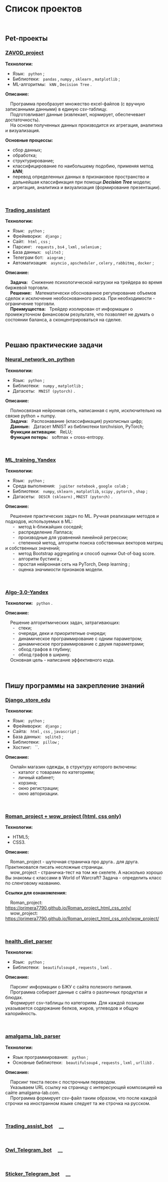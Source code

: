 # Список проектов

<br>

## **Pet-проекты**

### [**ZAVOD_project**](https://github.com/primera7790/ZAVOD_project/tree/master/zavod) &nbsp; &nbsp;
  
**Технологии:**
- Язык: &nbsp; `python` ;
- Библиотеки: &nbsp; `pandas` , `numpy` , `sklearn` , `matplotlib` ;
- ML-алгоритмы: &nbsp; `kNN` , `Decision Tree` .

**Описание:**<br>

&nbsp; &nbsp; Программа преобразует множество excel-файлов (с вручную записанными данными) в единую csv-таблицу.<br>
&nbsp; &nbsp; Подготовливает данные (извлекает, нормирует, обеспечевает достаточность).<br>
&nbsp; &nbsp; На основе полученных данных производится их агрегация, аналитика и визуализация.

**Основные процессы:**
- сбор данных;
- обработка;
- структурирование;
- классифицирование по наибольшему подобию, применяя метод ___kNN___;
- перевод определенных данных в признаковое пространство и дальнейшая классификация при помощи ___Decision Tree___ модели;
- агрегация, аналитика и визуализация (формирование презентации).

<br>

### [**Trading_assistant**](https://github.com/primera7790/Trading_assistant) &nbsp; &nbsp;

**Технологии:**
- Язык: &nbsp; `python` ;
- Фреймворки: &nbsp; `django` ;
- Сайт: &nbsp; `html` , `css` ;
- Парсинг: &nbsp; `requests` , `bs4` , `lxml` , `selenium` ;
- База данных: &nbsp; `sqlite3` ;
- Телеграм бот: &nbsp; `aiogram` ;
- Автоматизация: &nbsp; `asyncio` , `apscheduler` , `celery` , `rabbitmq` , `docker` ;
    
**Описание:**<br>
  
&nbsp; &nbsp; __Задача:__ &nbsp; Снижение психологической нагрузки на трейдера во время биржевой торговли.<br>
&nbsp; &nbsp; __Решение:__ &nbsp; Математически обоснованное регулирование объемов сделок и исключение необоснованного риска. При необходимости - ограничение торговли.<br>
&nbsp; &nbsp; __Преимущества:__ &nbsp; Трейдер изолирован от информации о промежуточном финансовом результате, что позволяет не думать о состоянии баланса, а сконцентрироваться на сделке.

<br>  

## **Решаю практические задачи**

### [**Neural_network_on_python**](https://github.com/primera7790/Neural_network_on_python) &nbsp; &nbsp;

**Технологии:**
- Язык: &nbsp; `python` ;
- Библиотеки: &nbsp; `numpy` , `matplotlib` ;
- Датасеты: &nbsp; `MNIST (pytorch)` .

**Описание:**<br>
  
&nbsp; &nbsp; Полносвязная нейронная сеть, написанная с нуля, исключительно на связке python + numpy.<br>
&nbsp; &nbsp; **Задача:** &nbsp; Распознавание (классификация) рукописных цифр;<br>
&nbsp; &nbsp; **Данные:** &nbsp; Датасет MNIST из библиотеки torchvision, PyTorch;<br>
&nbsp; &nbsp; **Функции активации:** &nbsp; ReLU;<br>
&nbsp; &nbsp; **Функция потерь:** &nbsp; softmax + cross-entropy.

<br>

### [**ML_training_Yandex**](https://github.com/primera7790/ML_training_Yandex) &nbsp; &nbsp;

**Технологии:**
- Язык: &nbsp; `python` ;
- Среда выполнения: &nbsp; `jupiter notebook` , `google colab` ;
- Библиотеки: &nbsp; `numpy`, `sklearn` , `matplotlib`, `scipy` , `pytorch` , `shap` ;
- Датасеты: &nbsp; `DESCR (sklearn)` , `MNIST (pytorch)` .
  
**Описание:**<br>
  
&nbsp; &nbsp; Решенеие практических задач по ML. Ручная реализации методов и подходов, используемых в ML:<br>
&nbsp; &nbsp; &nbsp; - &nbsp; метод k-ближайших соседей;<br>
&nbsp; &nbsp; &nbsp; - &nbsp; распределение Лапласа;<br>
&nbsp; &nbsp; &nbsp; - &nbsp; производные для уравнений линейной регрессии;<br>
&nbsp; &nbsp; &nbsp; - &nbsp; степенной метод, алгоритм поиска собственных векторов матриц и собственных значений;<br>
&nbsp; &nbsp; &nbsp; - &nbsp; метод Bootstrap aggregating и способ оценки Out-of-bag score.<br>
&nbsp; &nbsp; &nbsp; - &nbsp; алгоритм бустинга ;<br>
&nbsp; &nbsp; &nbsp; - &nbsp; простая нейронная сеть на PyTorch, Deep learning ;<br>
&nbsp; &nbsp; &nbsp; - &nbsp; оценка значимости признаков модели.

<br>

### [**Algo-3.0-Yandex**](https://github.com/primera7790/Algo-3.0-Yandex) &nbsp; &nbsp;

**Технологии:** &nbsp; `python` .
   
**Описание:**<br>
  
&nbsp; &nbsp; Решение алгоритмических задач, затрагивающих:<br>
&nbsp; &nbsp; &nbsp; - &nbsp; стеки;<br>
&nbsp; &nbsp; &nbsp; - &nbsp; очереди, деки и приоритетные очереди;<br>
&nbsp; &nbsp; &nbsp; - &nbsp; динамическое программирование с одним параметром;<br>
&nbsp; &nbsp; &nbsp; - &nbsp; динамическое программирование с двумя параметрами;<br>
&nbsp; &nbsp; &nbsp; - &nbsp; обход графов в глубину;<br>
&nbsp; &nbsp; &nbsp; - &nbsp; обход графов в ширину.<br>
&nbsp; &nbsp; Основная цель - написание эффективного кода.

<br>
  
## **Пишу программы на закрепление знаний**

### [**Django_store_edu**](https://github.com/primera7790/Django_store_edu) &nbsp; &nbsp;
  
**Технологии:**
- Язык: &nbsp; `python` ;
- Фреймворки: &nbsp; `django` ;
- Сайта: &nbsp; `html` , `css` , `javascript` ;
- База данных: &nbsp; `sqlite3` ;
- Библиотеки: &nbsp; `pillow` ;
- Хостинг: &nbsp; ``.

**Описание:**<br>
  
&nbsp; &nbsp; Онлайн магазин одежды, в структуру которого включены:<br>
&nbsp; &nbsp; &nbsp; - &nbsp; каталог с товарами по категориям;<br>
&nbsp; &nbsp; &nbsp; - &nbsp; личный кабинет;<br>
&nbsp; &nbsp; &nbsp; - &nbsp; корзина;<br>
&nbsp; &nbsp; &nbsp; - &nbsp; окно регистрации;<br>
&nbsp; &nbsp; &nbsp; - &nbsp; окно авторизации.

<br>
      
### [**Roman_project + wow_project (html, css only)**](https://github.com/primera7790/Roman_project_html_css_only) &nbsp; &nbsp; 

**Технологии:**
- HTML5;
- CSS3.
      
**Описание:**<br>

&nbsp; &nbsp; Roman_project - шуточная страничка про друга.. для друга. Практиковался писать несложные страницы.<br>
&nbsp; &nbsp; wow_project - страничка-тест на том же скелете. А насколько хорошо Вы знакомы с классами в World of Warcraft? Задача - определить класс по сленговому названию.

**Ссылки для ознакомления:**<br>

&nbsp; &nbsp; Roman_project: &nbsp; https://primera7790.github.io/Roman_project_html_css_only/ <br>
&nbsp; &nbsp; wow_project: &nbsp; https://primera7790.github.io/Roman_project_html_css_only/wow_project/

<br>

### [**health_diet_parser**](https://github.com/primera7790/health_diet_parser) &nbsp; &nbsp;

**Технологии:**
- Язык: &nbsp; `python` ;
- Библиотеки: &nbsp; `beautifulsoup4` , `requests` , `lxml` .

**Описание:**<br>
  
&nbsp; &nbsp; Парсинг информации о БЖУ с сайта полезного питания.<br>
&nbsp; &nbsp; Программа собирает данные с сайта о различных продуктах и блюдах.<br>
&nbsp; &nbsp; Формирует csv-таблицы по категориям. Для каждой позиции указывается содержание белков, жиров, углеводов и общую калорийность.

<br>

### [**amalgama_lab_parser**](https://github.com/primera7790/amalgama_lab_parser) &nbsp; &nbsp; 

**Технологии:**
  - Язык программирования: &nbsp; `python` ;
  - Основные библиотеки: &nbsp; `beautifulsoup4` , `requests` , `lxml` , `urllib3` .

**Описание:**
  
  &nbsp; &nbsp; Парсинг текста песен с построчным переводом.<br>
  &nbsp; &nbsp; Указываем URL ссылку на страницу с интересующей композицией на сайте amalgama-lab.com.<br>
  &nbsp; &nbsp; Программа формирует csv-файл таким образом, что после каждой строчки на иностранном языке следует та же строчка на русском.<br>

<br>

### [**Trading_assist_bot**](https://github.com/primera7790/Trading_assist_bot) &nbsp; &nbsp; __

<br>

### [**Owl_Telegram_bot**](https://github.com/primera7790/Owl_Telegram_bot) &nbsp; &nbsp; __

<br>

### [**Sticker_Telegram_bot**](https://github.com/primera7790/Sticker_Telegram_bot) &nbsp; &nbsp; __
